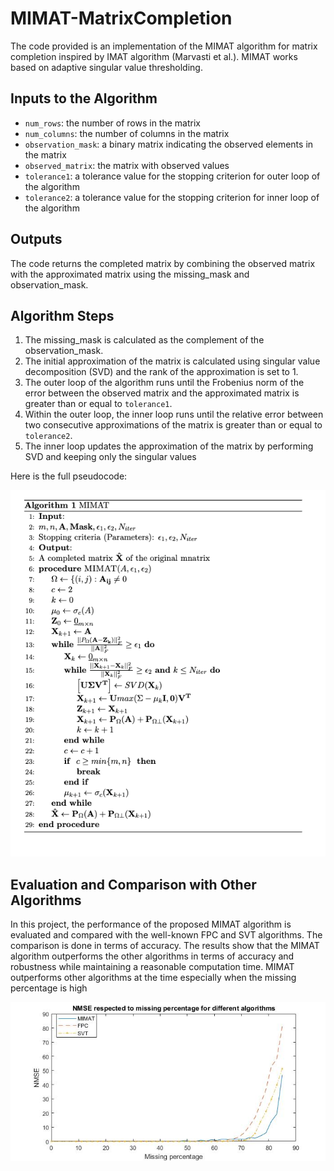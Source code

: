 # MIMAT-MatrixCompletion

The code provided is an implementation of the MIMAT algorithm for matrix completion inspired by IMAT algorithm (Marvasti et al.). MIMAT works based on adaptive singular value thresholding.

## Inputs to the Algorithm
- `num_rows`: the number of rows in the matrix
- `num_columns`: the number of columns in the matrix
- `observation_mask`: a binary matrix indicating the observed elements in the matrix
- `observed_matrix`: the matrix with observed values
- `tolerance1`: a tolerance value for the stopping criterion for outer loop of the algorithm
- `tolerance2`: a tolerance value for the stopping criterion for inner loop of the algorithm


## Outputs
The code returns the completed matrix by combining the observed matrix with the approximated matrix using the missing_mask and observation_mask. 

## Algorithm Steps
1. The missing_mask is calculated as the complement of the observation_mask.
2. The initial approximation of the matrix is calculated using singular value decomposition (SVD) and the rank of the approximation is set to 1.
3. The outer loop of the algorithm runs until the Frobenius norm of the error between the observed matrix and the approximated matrix is greater than or equal to `tolerance1`.
4. Within the outer loop, the inner loop runs until the relative error between two consecutive approximations of the matrix is greater than or equal to `tolerance2`.
5. The inner loop updates the approximation of the matrix by performing SVD and keeping only the singular values

Here is the full pseudocode:

![pseudocode](https://github.com/soroushsheikh/MIMAT-MatrixCompletion/blob/main/material/pseudocode.png)

## Evaluation and Comparison with Other Algorithms

In this project, the performance of the proposed MIMAT algorithm is evaluated and compared with the well-known FPC and SVT algorithms. The comparison is done in terms of accuracy. The results show that the MIMAT algorithm outperforms the other algorithms in terms of accuracy and robustness while maintaining a reasonable computation time. MIMAT outperforms other algorithms at the time especially when the missing percentage is high

![eval](https://github.com/soroushsheikh/MIMAT-MatrixCompletion/blob/main/material/Final%20test%2060%20run%201e-4.jpg)
